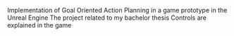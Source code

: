 Implementation of Goal Oriented Action Planning in a game prototype in the Unreal Engine
The project related to my bachelor thesis
Controls are explained in the game
